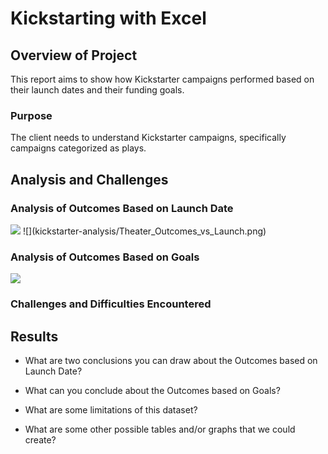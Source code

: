 # Kickstarting with Excel

## Overview of Project
This report aims to show how Kickstarter campaigns performed based on their launch dates and their funding goals. 
### Purpose
The client needs to understand Kickstarter campaigns, specifically campaigns categorized as plays. 
## Analysis and Challenges

### Analysis of Outcomes Based on Launch Date
<img src="kickstarter-analysis/Theater_Outcomes_vs_Launch.png">
![](kickstarter-analysis/Theater_Outcomes_vs_Launch.png)

### Analysis of Outcomes Based on Goals

![](kickstarter-analysis/Outcomes_vs_Goals.png)

### Challenges and Difficulties Encountered

## Results

- What are two conclusions you can draw about the Outcomes based on Launch Date?

- What can you conclude about the Outcomes based on Goals?

- What are some limitations of this dataset?

- What are some other possible tables and/or graphs that we could create?
